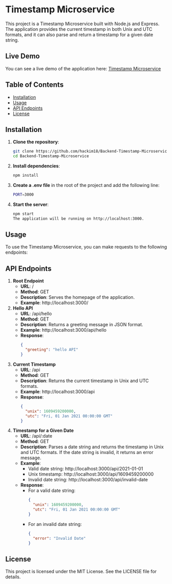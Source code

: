 # Timestamp Microservice

This project is a Timestamp Microservice built with Node.js and Express. The application provides the current timestamp in both Unix and UTC formats, and it can also parse and return a timestamp for a given date string.

## Live Demo

You can see a live demo of the application here: [Timestamp Microservice](https://timestamp.hackimtech.com)

## Table of Contents

- [Installation](#installation)
- [Usage](#usage)
- [API Endpoints](#api-endpoints)
- [License](#license)

## Installation

1. **Clone the repository**:
   ```sh
   git clone https://github.com/hackim18/Backend-Timestamp-Microservice
   cd Backend-Timestamp-Microservice
   ```
2. **Install dependencies**:
   ```sh
   npm install
   ```
3. **Create a .env file** in the root of the project and add the following line:
   ```sh
   PORT=3000
   ```
4. **Start the server**:
   ```sh
   npm start
   The application will be running on http://localhost:3000.
   ```

## Usage

To use the Timestamp Microservice, you can make requests to the following endpoints:

## API Endpoints

1. **Root Endpoint**
   - **URL**: /
   - **Method**: GET
   - **Description**: Serves the homepage of the application.
   - **Example**: http://localhost:3000/
2. **Hello API**
   - **URL**: /api/hello
   - **Method**: GET
   - **Description**: Returns a greeting message in JSON format.
   - **Example**: http://localhost:3000/api/hello
   - **Response**:
     ```json
     {
       "greeting": "hello API"
     }
     ```
3. **Current Timestamp**
   - **URL**: /api
   - **Method**: GET
   - **Description**: Returns the current timestamp in Unix and UTC formats.
   - **Example**: http://localhost:3000/api
   - **Response**:
     ```json
     {
       "unix": 1609459200000,
       "utc": "Fri, 01 Jan 2021 00:00:00 GMT"
     }
     ```
4. **Timestamp for a Given Date**
   - **URL**: /api/:date
   - **Method**: GET
   - **Description**: Parses a date string and returns the timestamp in Unix and UTC formats. If the date string is invalid, it returns an error message.
   - **Example**:
     - Valid date string: http://localhost:3000/api/2021-01-01
     - Unix timestamp: http://localhost:3000/api/1609459200000
     - Invalid date string: http://localhost:3000/api/invalid-date
   - **Response**:
     - For a valid date string:
       ```json
       {
         "unix": 1609459200000,
         "utc": "Fri, 01 Jan 2021 00:00:00 GMT"
       }
       ```
     - For an invalid date string:
       ```json
       {
         "error": "Invalid Date"
       }
       ```

## License

This project is licensed under the MIT License. See the LICENSE file for details.
